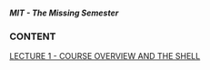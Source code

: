 ##### MIT - The Missing Semester

### CONTENT
[LECTURE 1 - COURSE OVERVIEW AND THE SHELL](https://github.com/rain-sumire/missing-semester-notes/blob/MagicLab/Lecture_1/Course_Overview_and_The_Shell.md)
